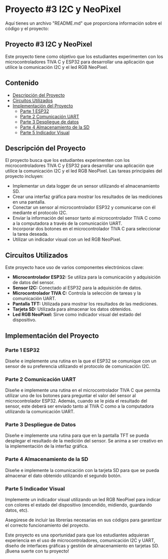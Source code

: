 # Proyecto #3 I2C y NeoPixel

Aquí tienes un archivo "README.md" que proporciona información sobre el código y el proyecto:

## Proyecto #3 I2C y NeoPixel

Este proyecto tiene como objetivo que los estudiantes experimenten con los microcontroladores TIVA C y ESP32 para desarrollar una aplicación que utilice la comunicación I2C y el led RGB NeoPixel.

## Contenido

- [Descripción del Proyecto](#descripción-del-proyecto)
- [Circuitos Utilizados](#circuitos-utilizados)
- [Implementación del Proyecto](#implementación-del-proyecto)
  - [Parte 1 ESP32](#parte-1-esp32)
  - [Parte 2 Comunicación UART](#parte-2-comunicación-uart)
  - [Parte 3 Despliegue de datos](#parte-3-despliegue-de-datos)
  - [Parte 4 Almacenamiento de la SD](#parte-4-almacenamiento-de-la-sd)
  - [Parte 5 Indicador Visual](#parte-5-indicador-visual)

## Descripción del Proyecto

El proyecto busca que los estudiantes experimenten con los microcontroladores TIVA C y ESP32 para desarrollar una aplicación que utilice la comunicación I2C y el led RGB NeoPixel. Las tareas principales del proyecto incluyen:

- Implementar un data logger de un sensor utilizando el almacenamiento SD.
- Crear una interfaz gráfica para mostrar los resultados de las mediciones en una pantalla.
- Conectar un sensor al microcontrolador ESP32 y comunicarse con él mediante el protocolo I2C.
- Enviar la información del sensor tanto al microcontrolador TIVA C como a la computadora a través de la comunicación UART.
- Incorporar dos botones en el microcontrolador TIVA C para seleccionar la tarea deseada.
- Utilizar un indicador visual con un led RGB NeoPixel.

## Circuitos Utilizados

Este proyecto hace uso de varios componentes electrónicos clave:

- **Microcontrolador ESP32:** Se utiliza para la comunicación y adquisición de datos del sensor.
- **Sensor I2C:** Conectado al ESP32 para la adquisición de datos.
- **Microcontrolador TIVA C:** Controla la selección de tareas y la comunicación UART.
- **Pantalla TFT:** Utilizada para mostrar los resultados de las mediciones.
- **Tarjeta SD:** Utilizada para almacenar los datos obtenidos.
- **Led RGB NeoPixel:** Sirve como indicador visual del estado del dispositivo.

## Implementación del Proyecto

### Parte 1 ESP32

Diseñe e implemente una rutina en la que el ESP32 se comunique con un sensor de su preferencia utilizando el protocolo de comunicación I2C.

### Parte 2 Comunicación UART

Diseñe e implemente una rutina en el microcontrolador TIVA C que permita utilizar uno de los botones para preguntar el valor del sensor al microcontrolador ESP32. Además, cuando se le pida el resultado del sensor, este deberá ser enviado tanto al TIVA C como a la computadora utilizando la comunicación UART.

### Parte 3 Despliegue de Datos

Diseñe e implemente una rutina para que en la pantalla TFT se pueda desplegar el resultado de la medición del sensor. Se anima a ser creativo en la implementación de la interfaz gráfica.

### Parte 4 Almacenamiento de la SD

Diseñe e implemente la comunicación con la tarjeta SD para que se pueda almacenar el dato obtenido utilizando el segundo botón.

### Parte 5 Indicador Visual

Implemente un indicador visual utilizando un led RGB NeoPixel para indicar con colores el estado del dispositivo (encendido, midiendo, guardando datos, etc).

Asegúrese de incluir las librerías necesarias en sus códigos para garantizar el correcto funcionamiento del proyecto.

Este proyecto es una oportunidad para que los estudiantes adquieran experiencia en el uso de microcontroladores, comunicación I2C y UART, diseño de interfaces gráficas y gestión de almacenamiento en tarjetas SD. ¡Buena suerte con tu proyecto!
